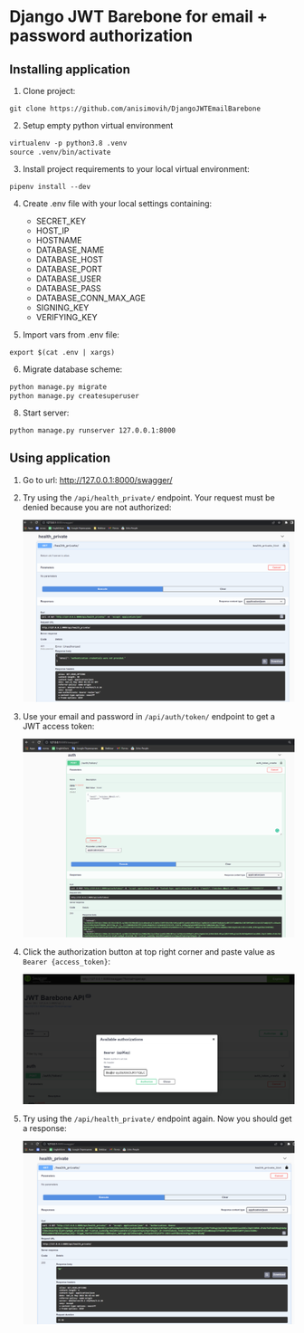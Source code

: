 # Django JWT Barebone for email + password authorization

## Installing application

1. Clone project:
```
git clone https://github.com/anisimovih/DjangoJWTEmailBarebone
```

2. Setup empty python virtual environment
```
virtualenv -p python3.8 .venv
source .venv/bin/activate
```

3. Install project requirements to your local virtual environment:
```
pipenv install --dev
```

4. Create .env file with your local settings containing:
   * SECRET_KEY
   * HOST_IP
   * HOSTNAME
   * DATABASE_NAME
   * DATABASE_HOST
   * DATABASE_PORT
   * DATABASE_USER
   * DATABASE_PASS
   * DATABASE_CONN_MAX_AGE
   * SIGNING_KEY
   * VERIFYING_KEY

5. Import vars from .env file:
```
export $(cat .env | xargs)
```

6. Migrate database scheme:
```
python manage.py migrate
python manage.py createsuperuser
```

8. Start server:
```
python manage.py runserver 127.0.0.1:8000
```


## Using application

1. Go to url: http://127.0.0.1:8000/swagger/

2. Try using the `/api/health_private/` endpoint. Your request must be denied because you are not authorized:

    ![Request rejected](Images/request_rejected.png)

3. Use your email and password in `/api/auth/token/` endpoint to get a JWT access token:

    ![Get_access_token](Images/get_token.png)

4. Click the authorization button at top right corner and paste value as `Bearer {access_token}`:

    ![Get_access_token](Images/use_token.png)

5. Try using the `/api/health_private/` endpoint again. Now you should get a response:

    ![Get_access_token](Images/request_accepted.png)